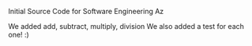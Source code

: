 Initial Source Code for Software Engineering Az

We added add, subtract, multiply, division 
We also added a test for each one! :) 
